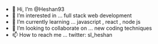 - 👋 Hi, I’m @Heshan93
- 👀 I’m interested in ...  full stack web development
- 🌱 I’m currently learning ...  javascript , react , node js
- 💞️ I’m looking to collaborate on ...  new coding techniques
- 📫 How to reach me ... twitter: sl_heshan





<!---
Heshan93/Heshan93 is a ✨ special ✨ repository because its `README.md` (this file) appears on your GitHub profile.
You can click the Preview link to take a look at your changes.
--->
